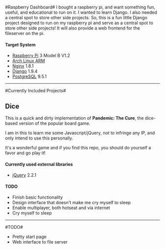 #Raspberry Dashboard#
I bought a raspberry pi, and want something fun, useful, and educational to run on it.  I wanted to learn Django.  I also needed a central spot to store other side projects.  So, this is a fun little Django project designed to run on my raspberry pi and serve as a central spot to store other side projects!  It will also provide a web frontend for the fileserver on the pi.
#### Target System ####

* [Raspberry Pi](https://www.raspberrypi.org/) 3 Model B V1.2
* [Arch Linux ARM](https://archlinuxarm.org/)
* [Nginx](http://nginx.org/en/) 1.8.1
* [Django](https://www.djangoproject.com/) 1.9.4
* [PostgreSQL](http://www.postgresql.org/) 9.5.1

* * *

#Currently Included Projects#

## Dice ##

This is a quick and dirty implementation of **Pandemic: The Cure**, the dice-based version of the popular board game.

I am in this to learn me some Javascript/jQuery, *not* to infringe any IP, and only intend to use this personally.

It's a wonderful game and if you find this repo, you should do yourself a favor and go play it!

#### Currently used external libraries ####

* [jQuery](http://jquery.com/) 2.2.1

#### TODO ####

* Finish basic functionality
* Design interface that doesn't make me cry myself to sleep
* Enable multiplayer, both hotseat and via internet
* Cry myself to sleep

* * *

#TODO#
* Pretty start page
* Web interface to file server
